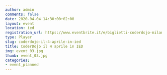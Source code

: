 ```yaml
---
author: admin
comments: false
date: 2020-04-04 14:30:00+02:00
layout: event
location: ied
registration_url: https://www.eventbrite.it/e/biglietti-coderdojo-milano-ied-milano-61353425748
type: Player
slug: coderdojo-il-4-aprile-in-ied
title: CoderDojo il 4 aprile in IED
img: event_03.jpg
thumb: event_03.jpg
categories:
- event_planned
---
```

